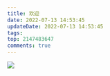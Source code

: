 ```yaml
---
title: 欢迎
date: 2022-07-13 14:53:45
updateDate: 2022-07-13 14:53:45
tags:
top: 2147483647
comments: true
---
```

![](https://api.xecades.xyz/api?date=2023-06-25&str=%E6%88%91%E7%9A%84%E4%B8%8B%E4%B8%80%E4%B8%AA%E7%94%9F%E6%97%A5&quote=%E7%A5%9D%E6%82%A8AKIOI&email=HaowenShi%40outlook.com&github=ShwStone&wechat=uhygygyg&codeforces=Shihaowen&luogu=ShwStone&bilibili=%E4%B8%80%E9%A2%97%E7%9F%B3%E5%A4%B4&img=3)
